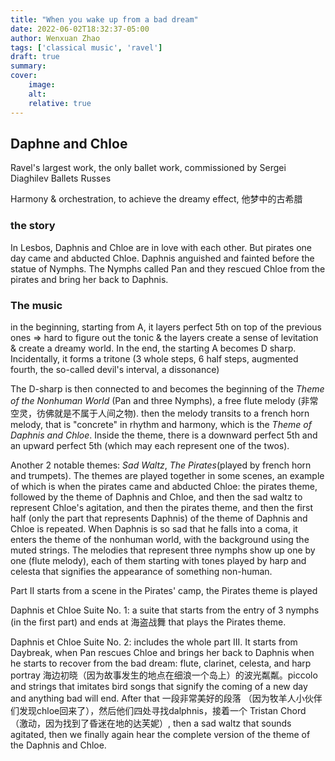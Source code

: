 ```yaml
---
title: "When you wake up from a bad dream"
date: 2022-06-02T18:32:37-05:00
author: Wenxuan Zhao
tags: ['classical music', 'ravel']
draft: true
summary: 
cover:
    image: 
    alt: 
    relative: true
---
```


## Daphne and Chloe

Ravel's largest work, the only ballet work, commissioned by Sergei Diaghilev Ballets Russes

Harmony & orchestration, to achieve the dreamy effect, 他梦中的古希腊

### the story

In Lesbos, Daphnis and Chloe are in love with each other. But pirates one day came and abducted Chloe. Daphnis anguished and fainted before the statue of Nymphs. The Nymphs called Pan and they rescued Chloe from the pirates and bring her back to Daphnis. 

### The music 

in the beginning, starting from A, it layers perfect 5th on top of the previous ones => hard to figure out the tonic & the layers create a sense of levitation & create a dreamy world. In the end, the starting A becomes D sharp. Incidentally, it forms a tritone (3 whole steps, 6 half steps, augmented fourth, the so-called devil's interval, a dissonance)

The D-sharp is then connected to and becomes the beginning of the *Theme of the Nonhuman World* (Pan and three Nymphs), a free flute melody (非常空灵，彷佛就是不属于人间之物). then the melody transits to a french horn melody, that is "concrete" in rhythm and harmony, which is the *Theme of Daphnis and Chloe*. Inside the theme, there is a downward perfect 5th and an upward perfect 5th (which may each represent one of the twos).

Another 2 notable themes: *Sad Waltz*, *The Pirates*(played by french horn and trumpets). The themes are played together in some scenes, an example of which is when the pirates came and abducted Chloe: the pirates theme, followed by the theme of Daphnis and Chloe, and then the sad waltz to represent Chloe's agitation, and then the pirates theme, and then the first half (only the part that represents Daphnis) of the theme of Daphnis and Chloe is repeated. When Daphnis is so sad that he falls into a coma, it enters the theme of the nonhuman world, with the background using the muted strings. The melodies that represent three nymphs show up one by one (flute melody), each of them starting with tones played by harp and celesta that signifies the appearance of something non-human. 

Part II starts from a scene in the Pirates' camp, the Pirates theme is played

Daphnis et Chloe Suite No. 1: a suite that starts from the entry of 3 nymphs (in the first part) and ends at 海盗战舞 that plays the Pirates theme. 

Daphnis et Chloe Suite No. 2: includes the whole part III. It starts from Daybreak, when Pan rescues Chloe and brings her back to Daphnis when he starts to recover from the bad dream: flute, clarinet, celesta, and harp portray 海边初晓（因为故事发生的地点在细浪一个岛上）的波光粼粼。piccolo and strings that imitates bird songs that signify the coming of a new day and anything bad will end. After that 一段非常美好的段落 （因为牧羊人小伙伴们发现chloe回来了），然后他们四处寻找dalphnis，接着一个 Tristan Chord （激动，因为找到了昏迷在地的达芙妮）, then a sad waltz that sounds agitated, then we finally again hear the complete version of the theme of the Daphnis and Chloe.




